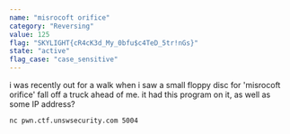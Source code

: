 ```yaml
---
name: "misrocoft orifice"
category: "Reversing"
value: 125
flag: "SKYLIGHT{cR4cK3d_My_0bfu$c4TeD_5tr!nGs}"
state: "active"
flag_case: "case_sensitive"
---
```


i was recently out for a walk when i saw a small floppy disc for 'misrocoft orifice' fall off a truck ahead of me. it had this program on it, as well as some IP address?

`nc pwn.ctf.unswsecurity.com 5004`
